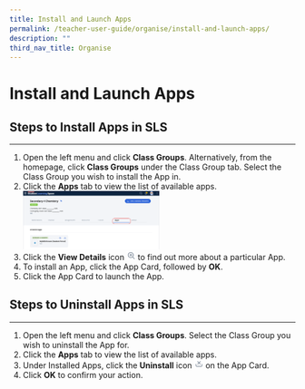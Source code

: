 ```yaml
---
title: Install and Launch Apps
permalink: /teacher-user-guide/organise/install-and-launch-apps/
description: ""
third_nav_title: Organise
---
```

<h1>Install and Launch Apps</h1>

<h2>Steps to Install Apps in SLS</h2>

<hr>

<ol>
  <li>Open the left menu and click <strong>Class Groups</strong>. Alternatively, from the homepage, click <strong>Class Groups</strong> under the Class Group tab. Select the Class Group you wish to install the App in.</li>
  <li>Click the <strong>Apps</strong> tab to view the list of available apps.
    <br>
    <img style="width: 50%;" src="/images/2Teacher/O-Apps.png">
  </li>
  <li>Click the <strong>View Details</strong> icon <img style="width:1rem; display: inline;" src="/images/Icons/ViewDetails.svg"> to find out more about a particular App.</li>
  <li>To install an App, click the App Card, followed by <strong>OK</strong>.</li>
  <li>Click the App Card to launch the App.</li>
</ol>

<h2>Steps to Uninstall Apps in SLS</h2>

<hr>

<ol>
  <li>Open the left menu and click <strong>Class Groups</strong>. Select the Class Group you wish to uninstall the App for.</li>
  <li>Click the <strong>Apps</strong> tab to view the list of available apps.</li>
  <li>Under Installed Apps, click the <strong>Uninstall</strong> icon <img style="width:1rem; display: inline;" src="/images/Icons/Uninstall.svg"> on the App Card.</li>
  <li>Click <strong>OK</strong> to confirm your action.</li>
</ol>